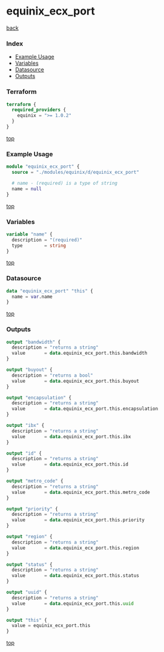 # equinix_ecx_port

[back](../equinix.md)

### Index

- [Example Usage](#example-usage)
- [Variables](#variables)
- [Datasource](#datasource)
- [Outputs](#outputs)

### Terraform

```terraform
terraform {
  required_providers {
    equinix = ">= 1.0.2"
  }
}
```

[top](#index)

### Example Usage

```terraform
module "equinix_ecx_port" {
  source = "./modules/equinix/d/equinix_ecx_port"

  # name - (required) is a type of string
  name = null
}
```

[top](#index)

### Variables

```terraform
variable "name" {
  description = "(required)"
  type        = string
}
```

[top](#index)

### Datasource

```terraform
data "equinix_ecx_port" "this" {
  name = var.name
}
```

[top](#index)

### Outputs

```terraform
output "bandwidth" {
  description = "returns a string"
  value       = data.equinix_ecx_port.this.bandwidth
}

output "buyout" {
  description = "returns a bool"
  value       = data.equinix_ecx_port.this.buyout
}

output "encapsulation" {
  description = "returns a string"
  value       = data.equinix_ecx_port.this.encapsulation
}

output "ibx" {
  description = "returns a string"
  value       = data.equinix_ecx_port.this.ibx
}

output "id" {
  description = "returns a string"
  value       = data.equinix_ecx_port.this.id
}

output "metro_code" {
  description = "returns a string"
  value       = data.equinix_ecx_port.this.metro_code
}

output "priority" {
  description = "returns a string"
  value       = data.equinix_ecx_port.this.priority
}

output "region" {
  description = "returns a string"
  value       = data.equinix_ecx_port.this.region
}

output "status" {
  description = "returns a string"
  value       = data.equinix_ecx_port.this.status
}

output "uuid" {
  description = "returns a string"
  value       = data.equinix_ecx_port.this.uuid
}

output "this" {
  value = equinix_ecx_port.this
}
```

[top](#index)